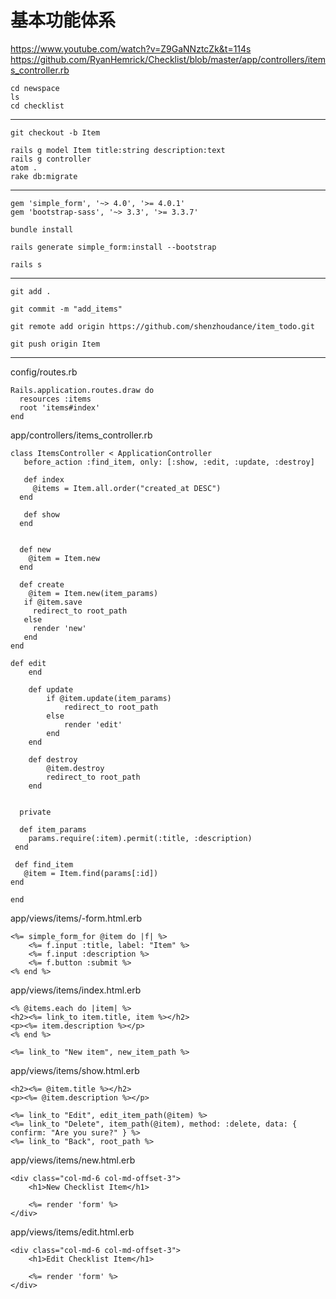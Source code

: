 # 基本功能体系
https://www.youtube.com/watch?v=Z9GaNNztcZk&t=114s
https://github.com/RyanHemrick/Checklist/blob/master/app/controllers/items_controller.rb
```
cd newspace
ls
cd checklist
```
---
```
git checkout -b Item

rails g model Item title:string description:text
rails g controller
atom .
rake db:migrate
```
---
```
gem 'simple_form', '~> 4.0', '>= 4.0.1'
gem 'bootstrap-sass', '~> 3.3', '>= 3.3.7'

bundle install

rails generate simple_form:install --bootstrap

rails s
```
---
```
git add .

git commit -m "add_items"

git remote add origin https://github.com/shenzhoudance/item_todo.git

git push origin Item
```
---

config/routes.rb
```
Rails.application.routes.draw do
  resources :items
  root 'items#index'
end

```
app/controllers/items_controller.rb
```
class ItemsController < ApplicationController
   before_action :find_item, only: [:show, :edit, :update, :destroy]

   def index
     @items = Item.all.order("created_at DESC")
  end

   def show
  end


  def new
    @item = Item.new
  end

  def create
    @item = Item.new(item_params)
   if @item.save
     redirect_to root_path
   else
     render 'new'
   end
end

def edit
	end

	def update
		if @item.update(item_params)
			redirect_to root_path
		else
			render 'edit'
		end
	end

	def destroy
		@item.destroy
		redirect_to root_path
	end


  private

  def item_params
    params.require(:item).permit(:title, :description)
 end

 def find_item
   @item = Item.find(params[:id])
end

end

```
app/views/items/-form.html.erb
```
<%= simple_form_for @item do |f| %>
	<%= f.input :title, label: "Item" %>
	<%= f.input :description %>
	<%= f.button :submit %>
<% end %>

```
app/views/items/index.html.erb
```
<% @items.each do |item| %>
<h2><%= link_to item.title, item %></h2>
<p><%= item.description %></p>
<% end %>

<%= link_to "New item", new_item_path %>

```
app/views/items/show.html.erb
```
<h2><%= @item.title %></h2>
<p><%= @item.description %></p>

<%= link_to "Edit", edit_item_path(@item) %>
<%= link_to "Delete", item_path(@item), method: :delete, data: { confirm: "Are you sure?" } %>
<%= link_to "Back", root_path %>

```
app/views/items/new.html.erb
```
<div class="col-md-6 col-md-offset-3">
	<h1>New Checklist Item</h1>

	<%= render 'form' %>
</div>

```
app/views/items/edit.html.erb
```
<div class="col-md-6 col-md-offset-3">
	<h1>Edit Checklist Item</h1>

	<%= render 'form' %>
</div>

```
